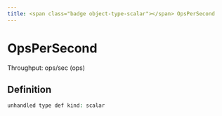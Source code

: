 ```yaml
---
title: <span class="badge object-type-scalar"></span> OpsPerSecond
---
```

# <span class="badge object-type-scalar"></span> OpsPerSecond

Throughput: ops/sec (ops)

## Definition

```php
unhandled type def kind: scalar
```
